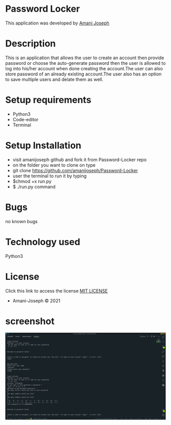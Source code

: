 <!-- @format -->

# Password Locker

This application was developed by <a href="https://www.amanijoseph.com">Amani Joseph</a>

# Description

This is an application that allows the user to create an account then provide password or choose the auto-generate password then the user is allowed to log into his/her account when done creating the account.The user can also store password of an already existing account.The user also has an option to save multiple users and delate them as well.

# Setup requirements

- Python3
- Code-editor
- Terminal

# Setup Installation

- visit amanijoseph github and fork it from Password-Locker repo
- on the folder you want to clone on type
- git clone https://github.com/amanijoseph/Password-Locker
- user the terminal to run it by typing
- $chmod +x run.py
- $ ./run.py command

# Bugs

no known bugs

# Technology used

Python3

# License

Click this link to access the license <a href="https://choosealicense.com/licenses/mit">MIT LICENSE</a>

- Amani-Joseph &copy; 2021

# screenshot

<img src="pass-locker.png">

